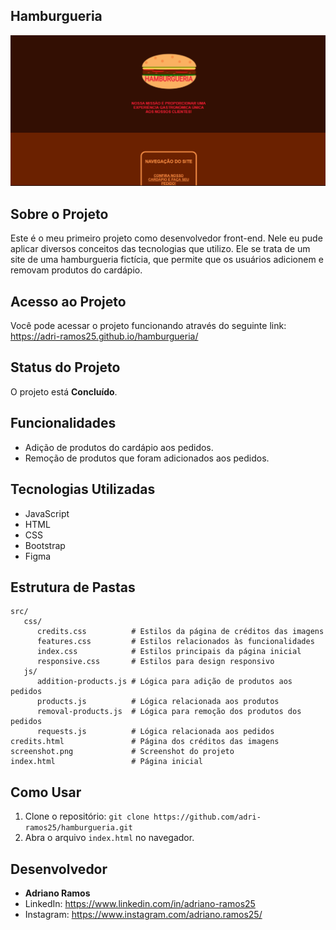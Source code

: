 ## Hamburgueria

![Imagens do projeto](https://github.com/adri-ramos25/hamburgueria/raw/main/screenshot.png)



## Sobre o Projeto

Este é o meu primeiro projeto como desenvolvedor front-end. Nele eu pude aplicar diversos conceitos das tecnologias que utilizo. Ele se trata de um site de uma hamburgueria fictícia, que permite que os usuários adicionem e removam produtos do cardápio.



## Acesso ao Projeto
Você pode acessar o projeto funcionando através do seguinte link: https://adri-ramos25.github.io/hamburgueria/



## Status do Projeto

O projeto está **Concluído**.



## Funcionalidades

- Adição de produtos do cardápio aos pedidos.
- Remoção de produtos que foram adicionados aos pedidos.



## Tecnologias Utilizadas

- JavaScript
- HTML
- CSS
- Bootstrap
- Figma



## Estrutura de Pastas

```plaintext
src/
   css/
      credits.css          # Estilos da página de créditos das imagens
      features.css         # Estilos relacionados às funcionalidades
      index.css            # Estilos principais da página inicial
      responsive.css       # Estilos para design responsivo
   js/
      addition-products.js # Lógica para adição de produtos aos pedidos
      products.js          # Lógica relacionada aos produtos
      removal-products.js  # Lógica para remoção dos produtos dos pedidos
      requests.js          # Lógica relacionada aos pedidos
credits.html               # Página dos créditos das imagens
screenshot.png             # Screenshot do projeto
index.html                 # Página inicial
```



## Como Usar

1. Clone o repositório: `git clone https://github.com/adri-ramos25/hamburgueria.git`
2. Abra o arquivo `index.html` no navegador.



## Desenvolvedor

- **Adriano Ramos**
- LinkedIn: https://www.linkedin.com/in/adriano-ramos25
- Instagram: https://www.instagram.com/adriano.ramos25/
